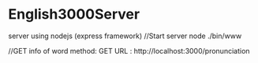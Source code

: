 # English3000Server
server using nodejs (express framework)
//Start server
node ./bin/www

//GET info of word
method: GET
URL : http://localhost:3000/pronunciation
